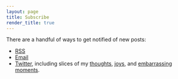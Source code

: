 ```yaml
---
layout: page
title: Subscribe
render_title: true
---
```


There are a handful of ways to get notified of new posts:

- [RSS](/atom.xml)
- [Email](https://buttondown.email/jasdev)
- [Twitter](https://twitter.com/jasdev), including slices of my [thoughts](https://twitter.com/jasdev/status/811601905101180928), [joys](https://twitter.com/jasdev/status/533567863408189441), and [embarrassing moments](https://twitter.com/jasdev/status/829004906170347520).
